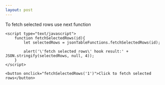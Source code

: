 ```yaml
---
layout: post
---
```

To fetch selected rows use next function
```
<script type="text/javascript">
    function fetchSelectedRows(id){
        let selectedRows = jsonTableFunctions.fetchSelectedRows(id);

        alert('\'fetch selected rows\' hook result:' + JSON.stringify(selectedRows, null, 4));
    }
</script>
```
```
<button onclick="fetchSelectedRows('1')">Click to fetch selected rows</button>
```

